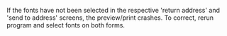 If the fonts have not been selected in the respective 'return address' and 'send to address' screens, the preview/print crashes. To correct, rerun program and select fonts on both forms.
